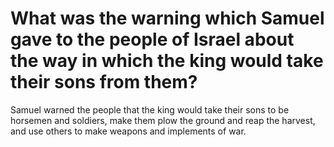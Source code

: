# What was the warning which Samuel gave to the people of Israel about the way in which the king would take their sons from them?

Samuel warned the people that the king would take their sons to be horsemen and soldiers, make them plow the ground and reap the harvest, and use others to make weapons and implements of war.
